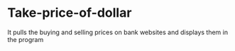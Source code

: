 # Take-price-of-dollar
It pulls the buying and selling prices on bank websites and displays them in the program
